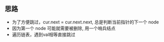 ## 思路
- 为了方便跳过，cur.next = cur.next.next, 总是判断当前指针的下一个 node
- 因为第一个 node 可能就需要被删除, 用一个哨兵结点
- 遍历链表，遇到val相等直接跳过